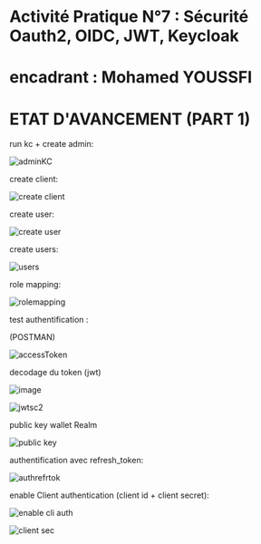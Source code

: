 # Activité Pratique N°7 : Sécurité Oauth2, OIDC, JWT, Keycloak
# encadrant : Mohamed YOUSSFI

# ETAT D'AVANCEMENT (PART 1)



run kc + create admin:

![adminKC](https://github.com/YoussefDinar/Dinar-Youssef-JEE-2/assets/94021293/f32d4216-f5fa-4822-b71d-7197f8c7da05)

create client:

![create client](https://github.com/YoussefDinar/Dinar-Youssef-JEE-2/assets/94021293/a3de3e4a-fc49-4080-8462-266af93ae6d4)

create user:

![create user](https://github.com/YoussefDinar/Dinar-Youssef-JEE-2/assets/94021293/1b55d05b-c146-4fc1-a69a-3ce0f0830e90)


create users:

![users](https://github.com/YoussefDinar/Dinar-Youssef-JEE-2/assets/94021293/221cbf78-3378-418c-ba22-de0f1f965131)


role mapping:

![rolemapping](https://github.com/YoussefDinar/Dinar-Youssef-JEE-2/assets/94021293/e396873c-df2a-4b32-8445-fcfb0d9a56d6)


test authentification :

(POSTMAN)

![accessToken](https://github.com/YoussefDinar/Dinar-Youssef-JEE-2/assets/94021293/707c8e35-a7fe-4969-866b-28b4b49cccee)


decodage du token (jwt)

![image](https://github.com/YoussefDinar/Dinar-Youssef-JEE-2/assets/94021293/6e1388a1-6165-4b07-81fc-5a563e777b20)


![jwtsc2](https://github.com/YoussefDinar/Dinar-Youssef-JEE-2/assets/94021293/b8bb4cb5-f0e0-4115-92fe-d194b3b718b6)

public key wallet Realm

![public key](https://github.com/YoussefDinar/Dinar-Youssef-JEE-2/assets/94021293/5dd22434-5e88-434d-8f02-588ab556ea26)


authentification avec refresh_token:

![authrefrtok](https://github.com/YoussefDinar/Dinar-Youssef-JEE-2/assets/94021293/028217f2-9f1c-411c-b3c3-ea8051da2836)


enable Client authentication (client id + client secret):

![enable cli auth](https://github.com/YoussefDinar/Dinar-Youssef-JEE-2/assets/94021293/98fa2845-1e99-4523-ad38-bba214babcf3)


![client sec](https://github.com/YoussefDinar/Dinar-Youssef-JEE-2/assets/94021293/a3ee7088-bcb4-4c20-a81d-5171d162efff)










